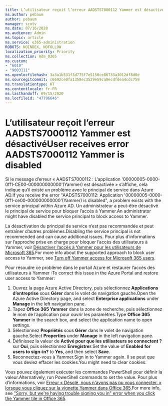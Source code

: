```yaml
---
title: L’utilisateur reçoit l’erreur AADSTS7000112 Yammer est désactivé
ms.author: pebaum
author: pebaum
manager: scotv
ms.date: 07/16/2020
ms.audience: Admin
ms.topic: article
ms.service: o365-administration
ROBOTS: NOINDEX, NOFOLLOW
localization_priority: Priority
ms.collection: Adm_O365
ms.custom:
- "6010"
- "9003111"
ms.openlocfilehash: 3a3a1b531f3d775f7e5150ce86733a3012df8d0e
ms.sourcegitcommit: c6692ce0fa1358ec3529e59ca0ecdfdea4cdc759
ms.translationtype: HT
ms.contentlocale: fr-FR
ms.lasthandoff: 09/15/2020
ms.locfileid: "47796646"
---
```

# <a name="user-receives-error-aadsts7000112-yammer-is-disabled"></a><span data-ttu-id="543d8-102">L’utilisateur reçoit l’erreur AADSTS7000112 Yammer est désactivé</span><span class="sxs-lookup"><span data-stu-id="543d8-102">User receives error AADSTS7000112 Yammer is disabled</span></span>

<span data-ttu-id="543d8-103">Si le message d’erreur « AADSTS7000112 : L’application '00000005-0000-0ff1-CE00-000000000000'(Yammer) est désactivée » s’affiche, cela indique qu’il existe un problème avec le principal de service dans Azure AD.</span><span class="sxs-lookup"><span data-stu-id="543d8-103">If you receive the error "AADSTS7000112: Application '00000005-0000-0ff1-ce00-000000000000'(Yammer) is disabled", a problem exists with the service principal within Azure AD.</span></span> <span data-ttu-id="543d8-104">Un administrateur a peut-être désactivé le principal de service pour bloquer l’accès à Yammer.</span><span class="sxs-lookup"><span data-stu-id="543d8-104">An administrator might have disabled the service principal to block access to Yammer.</span></span>

<span data-ttu-id="543d8-105">La désactivation du principal de service n’est pas recommandée et peut entraîner d’autres problèmes.</span><span class="sxs-lookup"><span data-stu-id="543d8-105">Disabling the service principal is not recommended and can cause additional issues.</span></span> <span data-ttu-id="543d8-106">Pour plus d’informations sur l’approche prise en charge pour bloquer l’accès des utilisateurs à Yammer, voir [Désactiver l’accès à Yammer pour les utilisateurs de Microsoft 365](https://docs.microsoft.com/yammer/manage-yammer-users/turn-off-user-access).</span><span class="sxs-lookup"><span data-stu-id="543d8-106">For more info about the supported approach to block user access to Yammer, see [Turn off Yammer access for Microsoft 365 users](https://docs.microsoft.com/yammer/manage-yammer-users/turn-off-user-access).</span></span>  

<span data-ttu-id="543d8-107">Pour résoudre ce problème dans le portail Azure et restaurer l’accès des utilisateurs à Yammer :</span><span class="sxs-lookup"><span data-stu-id="543d8-107">To correct this issue in the Azure Portal and restore user access to Yammer:</span></span>

1.  <span data-ttu-id="543d8-108">Ouvrez la page Azure Active Directory, puis sélectionnez **Applications d’entreprise** sous **Gérer** dans le volet de navigation gauche.</span><span class="sxs-lookup"><span data-stu-id="543d8-108">Open the Azure Active Directory page, and select **Enterprise applications** under **Manage** in the left navigation pane.</span></span>
3.  <span data-ttu-id="543d8-109">Tapez **Office 365 Yammer** dans la zone de recherche, puis sélectionnez le nom de l’application pour ouvrir les paramètres.</span><span class="sxs-lookup"><span data-stu-id="543d8-109">Type **Office 365 Yammer** in the search box, and select the application name to open settings.</span></span>
4.  <span data-ttu-id="543d8-110">Sélectionnez **Propriétés** sous **Gérer** dans le volet de navigation gauche.</span><span class="sxs-lookup"><span data-stu-id="543d8-110">Select **Properties** under **Manage** in the left navigation pane.</span></span>
5.  <span data-ttu-id="543d8-111">Définissez la valeur de **Activé pour que les utilisateurs se connectent ?** sur **Oui**, puis sélectionnez **Enregistrer**.</span><span class="sxs-lookup"><span data-stu-id="543d8-111">Set the value of **Enabled for users to sign-in?** to **Yes**, and then select **Save**.</span></span>
6.  <span data-ttu-id="543d8-112">Reconnectez-vous à Yammer.</span><span class="sxs-lookup"><span data-stu-id="543d8-112">Sign in to Yammer again.</span></span> <span data-ttu-id="543d8-113">Il se peut que vous deviez effacer les cookies.</span><span class="sxs-lookup"><span data-stu-id="543d8-113">You might need to clear cookies.</span></span>

<span data-ttu-id="543d8-114">Vous pouvez également exécuter les commandes PowerShell pour définir la valeur.</span><span class="sxs-lookup"><span data-stu-id="543d8-114">Alternatively, run PowerShell commands to set the value.</span></span> <span data-ttu-id="543d8-115">Pour plus d’informations, voir [Erreur « Désolé, nous n'avons pas pu vous connecter. » lorsque vous cliquez sur la vignette Yammer dans Office 365](https://docs.microsoft.com/yammer/troubleshoot-problems/error-when-click-the-yammer-tile-in-office-365).</span><span class="sxs-lookup"><span data-stu-id="543d8-115">For more info, see ["Sorry, but we're having trouble signing you in" error when you click the Yammer tile in Office 365](https://docs.microsoft.com/yammer/troubleshoot-problems/error-when-click-the-yammer-tile-in-office-365).</span></span> 